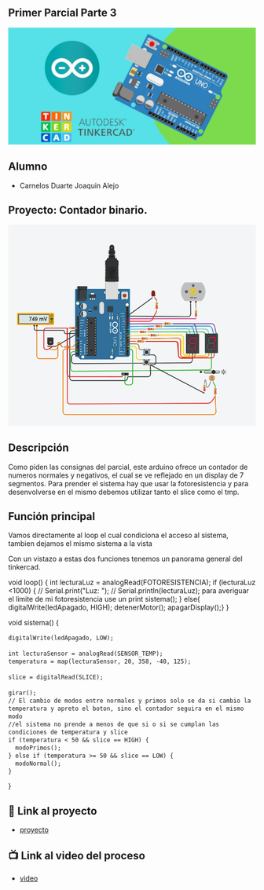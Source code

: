 ## Primer Parcial Parte 3
![Tinkercad](./img/ArduinoTinkercad.jpg)


## Alumno
- Carnelos Duarte Joaquin Alejo


## Proyecto: Contador binario.
![Tinkercad](./img/arduino-parcial-parte-3.png)


## Descripción
Como piden las consignas del parcial, este arduino ofrece un contador de numeros normales y negativos, el cual se ve reflejado en un display de 7 segmentos.
Para prender el sistema hay que usar la fotoresistencia y para desenvolverse en el mismo debemos utilizar tanto el slice como el tmp.

## Función principal
  Vamos directamente al loop el cual condiciona el acceso al sistema, tambien dejamos el mismo sistema a la vista

  Con un vistazo a estas dos funciones tenemos un panorama general del tinkercad.

  void loop() {
    int lecturaLuz = analogRead(FOTORESISTENCIA);
    if (lecturaLuz <1000) {
    // Serial.print("Luz: ");
    // Serial.println(lecturaLuz); para averiguar el limite de mi fotoresistencia use un print
      sistema();
    }
    else{
      digitalWrite(ledApagado, HIGH);
      detenerMotor();
      apagarDisplay();}
  }

  void sistema() {
    
    digitalWrite(ledApagado, LOW);
    
    int lecturaSensor = analogRead(SENSOR_TEMP);
    temperatura = map(lecturaSensor, 20, 358, -40, 125);
    
    slice = digitalRead(SLICE);

    girar();
    // El cambio de modos entre normales y primos solo se da si cambio la temperatura y apreto el boton, sino el contador seguira en el mismo modo
    //el sistema no prende a menos de que si o si se cumplan las condiciones de temperatura y slice
    if (temperatura < 50 && slice == HIGH) {
      modoPrimos();
    } else if (temperatura >= 50 && slice == LOW) {
      modoNormal();  
    }

  }

## :robot: Link al proyecto
- [proyecto](https://www.tinkercad.com/things/5JUe8FItEnv?sharecode=h_IaQiOU2XKbmI-hTpRlZ57o_pB4XmzIa56Sm0CUqRg)

## :tv: Link al video del proceso
- [video](https://www.youtube.com/watch?v=8pjSdELsRxI)
